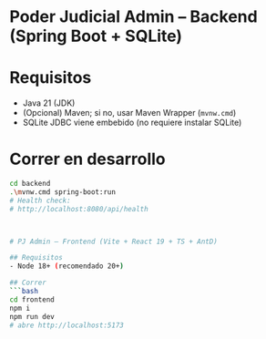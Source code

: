 # Poder Judicial Admin – Backend (Spring Boot + SQLite)

# Requisitos
- Java 21 (JDK)
- (Opcional) Maven; si no, usar Maven Wrapper (`mvnw.cmd`)
- SQLite JDBC viene embebido (no requiere instalar SQLite)

# Correr en desarrollo
```bash
cd backend
.\mvnw.cmd spring-boot:run
# Health check:
# http://localhost:8080/api/health



# PJ Admin – Frontend (Vite + React 19 + TS + AntD)

## Requisitos
- Node 18+ (recomendado 20+)

## Correr
```bash
cd frontend
npm i
npm run dev
# abre http://localhost:5173

